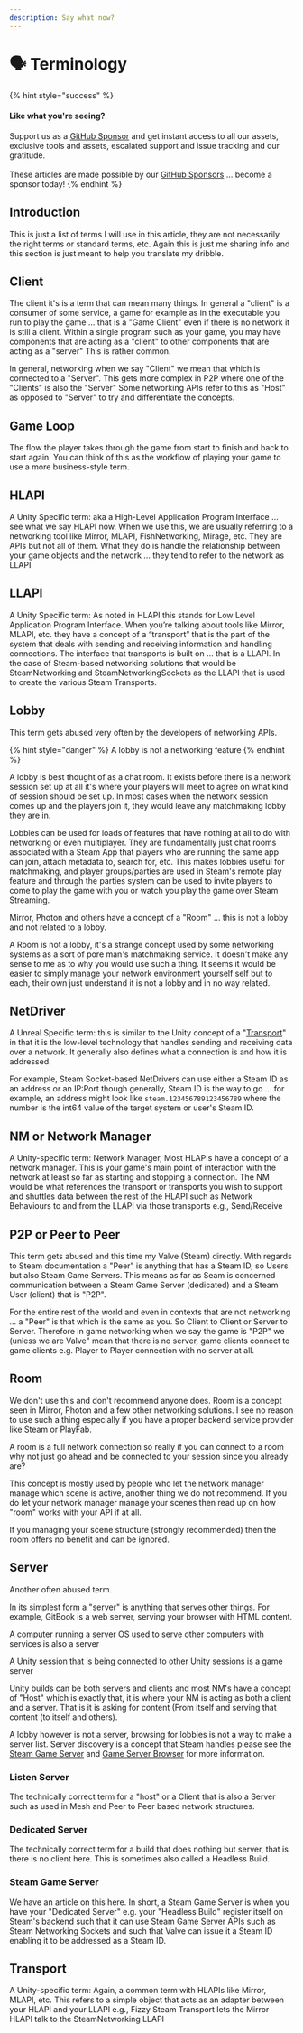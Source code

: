 ```yaml
---
description: Say what now?
---
```


# 🗣️ Terminology

{% hint style="success" %}
#### Like what you're seeing?

Support us as a [GitHub Sponsor](../../../../become-a-sponsor/) and get instant access to all our assets, exclusive tools and assets, escalated support and issue tracking and our gratitude.\
\
These articles are made possible by our [GitHub Sponsors](../../../../become-a-sponsor/) ... become a sponsor today!
{% endhint %}

## Introduction

This is just a list of terms I will use in this article, they are not necessarily the right terms or standard terms, etc. Again this is just me sharing info and this section is just meant to help you translate my dribble.

## Client

The client it's is a term that can mean many things. In general a "client" is a consumer of some service, a game for example as in the executable you run to play the game ... that is a "Game Client" even if there is no network it is still a client. Within a single program such as your game, you may have components that are acting as a "client" to other components that are acting as a "server" This is rather common.

In general, networking when we say "Client" we mean that which is connected to a "Server". This gets more complex in P2P where one of the "Clients" is also the "Server" Some networking APIs refer to this as "Host" as opposed to "Server" to try and differentiate the concepts.

## Game Loop

The flow the player takes through the game from start to finish and back to start again. You can think of this as the workflow of playing your game to use a more business-style term.

## HLAPI

A Unity Specific term: aka a High-Level Application Program Interface … see what we say HLAPI now. When we use this, we are usually referring to a networking tool like Mirror, MLAPI, FishNetworking, Mirage, etc. They are APIs but not all of them. What they do is handle the relationship between your game objects and the network … they tend to refer to the network as LLAPI

## LLAPI

A Unity Specific term: As noted in HLAPI this stands for Low Level Application Program Interface. When you’re talking about tools like Mirror, MLAPI, etc. they have a concept of a “transport” that is the part of the system that deals with sending and receiving information and handling connections. The interface that transports is built on … that is a LLAPI. In the case of Steam-based networking solutions that would be SteamNetworking and SteamNetworkingSockets as the LLAPI that is used to create the various Steam Transports.

## Lobby

This term gets abused very often by the developers of networking APIs.

{% hint style="danger" %}
A lobby is not a networking feature
{% endhint %}

A lobby is best thought of as a chat room. It exists before there is a network session set up at all it's where your players will meet to agree on what kind of session should be set up. In most cases when the network session comes up and the players join it, they would leave any matchmaking lobby they are in.

Lobbies can be used for loads of features that have nothing at all to do with networking or even multiplayer. They are fundamentally just chat rooms associated with a Steam App that players who are running the same app can join, attach metadata to, search for, etc. This makes lobbies useful for matchmaking, and player groups/parties are used in Steam's remote play feature and through the parties system can be used to invite players to come to play the game with you or watch you play the game over Steam Streaming.

Mirror, Photon and others have a concept of a "Room" ... this is not a lobby and not related to a lobby.

A Room is not a lobby, it's a strange concept used by some networking systems as a sort of pore man's matchmaking service. It doesn't make any sense to me as to why you would use such a thing. It seems it would be easier to simply manage your network environment yourself self but to each, their own just understand it is not a lobby and in no way related.

## NetDriver

A Unreal Specific term: this is similar to the Unity concept of a "[Transport](terminology.md#transport)" in that it is the low-level technology that handles sending and receiving data over a network. It generally also defines what a connection is and how it is addressed.

For example, Steam Socket-based NetDrivers can use either a Steam ID as an address or an IP:Port though generally, Steam ID is the way to go ... for example, an address might look like `steam.123456789123456789` where the number is the int64 value of the target system or user's Steam ID.

## NM or Network Manager

A Unity-specific term: Network Manager, Most HLAPIs have a concept of a network manager. This is your game's main point of interaction with the network at least so far as starting and stopping a connection. The NM would be what references the transport or transports you wish to support and shuttles data between the rest of the HLAPI such as Network Behaviours to and from the LLAPI via those transports e.g., Send/Receive

## P2P or Peer to Peer

This term gets abused and this time my Valve (Steam) directly. With regards to Steam documentation a "Peer" is anything that has a Steam ID, so Users but also Steam Game Servers. This means as far as Seam is concerned communication between a Steam Game Server (dedicated) and a Steam User (client) that is "P2P".&#x20;

For the entire rest of the world and even in contexts that are not networking ... a "Peer" is that which is the same as you. So Client to Client or Server to Server. Therefore in game networking when we say the game is "P2P" we (unless we are Valve" mean that there is no server, game clients connect to game clients e.g. Player to Player connection with no server at all.

## Room

We don't use this and don't recommend anyone does. Room is a concept seen in Mirror, Photon and a few other networking solutions. I see no reason to use such a thing especially if you have a proper backend service provider like Steam or PlayFab.

A room is a full network connection so really if you can connect to a room why not just go ahead and be connected to your session since you already are?&#x20;

This concept is mostly used by people who let the network manager manage which scene is active, another thing we do not recommend. If you do let your network manager manage your scenes then read up on how "room" works with your API if at all.

If you managing your scene structure (strongly recommended) then the room offers no benefit and can be ignored.

## Server

Another often abused term.

In its simplest form a "server" is anything that serves other things. For example, GitBook is a web server, serving your browser with HTML content.

A computer running a server OS used to serve other computers with services is also a server

A Unity session that is being connected to other Unity sessions is a game server

Unity builds can be both servers and clients and most NM's have a concept of "Host" which is exactly that, it is where your NM is acting as both a client and a server. That is it is asking for content (From itself and serving that content (to itself and others).

A lobby however is not a server, browsing for lobbies is not a way to make a server list. Server discovery is a concept that Steam handles please see the [Steam Game Server](game-server-browser/) and [Game Server Browser](../../../../toolkit-for-steamworks/unity/objects/components/game-server-browser-manager.md) for more information.

### Listen Server

The technically correct term for a "host" or a Client that is also a Server such as used in Mesh and Peer to Peer based network structures.

### Dedicated Server

The technically correct term for a build that does nothing but server, that is there is no client here. This is sometimes also called a Headless Build.

### Steam Game Server

We have an article on this here. In short, a Steam Game Server is when you have your "Dedicated Server" e.g. your "Headless Build" register itself on Steam's backend such that it can use Steam Game Server APIs such as Steam Networking Sockets and such that Valve can issue it a Steam ID enabling it to be addressed as a Steam ID.

## Transport

A Unity-specific term: Again, a common term with HLAPIs like Mirror, MLAPI, etc. This refers to a simple object that acts as an adapter between your HLAPI and your LLAPI e.g., Fizzy Steam Transport lets the Mirror HLAPI talk to the SteamNetworking LLAPI
